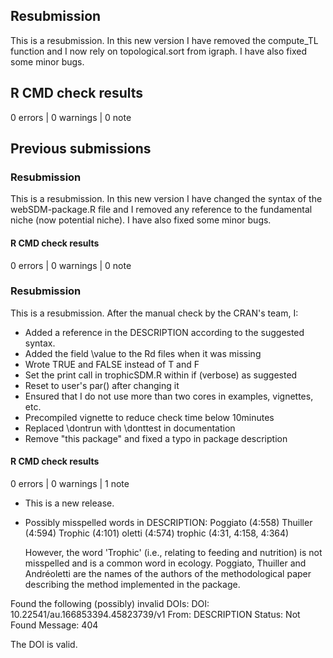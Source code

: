 

## Resubmission
This is a resubmission. In this new version I have removed the compute_TL function and I now rely on topological.sort from igraph. I have also fixed some minor bugs.

## R CMD check results

0 errors | 0 warnings | 0 note

## Previous submissions


### Resubmission
This is a resubmission. In this new version I have changed the syntax of the webSDM-package.R file and I removed any reference to the fundamental niche (now potential niche). I have also fixed some minor bugs.

#### R CMD check results

0 errors | 0 warnings | 0 note



### Resubmission
This is a resubmission. After the manual check by the CRAN's team, I:

* Added a reference in the DESCRIPTION according to the suggested syntax.
* Added the field \value to the Rd files when it was missing
* Wrote TRUE and FALSE instead of T and F
* Set the print call in trophicSDM.R within if (verbose) as suggested
* Reset to user's par() after changing it
* Ensured that I do not use more than two cores in examples, vignettes, etc.
* Precompiled vignette to reduce check time below 10minutes
* Replaced \dontrun with \donttest in documentation
* Remove "this package" and fixed a typo in package description

#### R CMD check results

0 errors | 0 warnings | 1 note

* This is a new release.
* Possibly misspelled words in DESCRIPTION:
  Poggiato (4:558)
  Thuiller (4:594)
  Trophic (4:101)
  oletti (4:574)
  trophic (4:31, 4:158, 4:364)
  
  However, the word 'Trophic' (i.e., relating to feeding and nutrition) is not misspelled and is a common word in ecology.  Poggiato, Thuiller and Andréoletti are the names of the authors of the methodological paper describing the method implemented in the package.
  
Found the following (possibly) invalid DOIs:
    DOI: 10.22541/au.166853394.45823739/v1
      From: DESCRIPTION
      Status: Not Found
      Message: 404
  
  The DOI is valid.